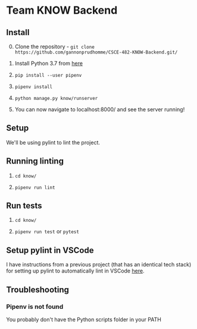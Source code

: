 # Team KNOW Backend

## Install

0. Clone the repository - `git clone https://github.com/gannonprudhomme/CSCE-482-KNOW-Backend.git/`

1. Install Python 3.7 from [here](https://www.python.org/downloads/)

2. `pip install --user pipenv`

3. `pipenv install`

4. `python manage.py know/runserver`

5. You can now navigate to localhost:8000/ and see the server running!

## Setup

We'll be using pylint to lint the project.

## Running linting

1. `cd know/`

2. `pipenv run lint`

## Run tests

1. `cd know/`

2. `pipenv run test` or `pytest`

## Setup pylint in VSCode

I have instructions from a previous project (that has an identical tech stack) for setting up pylint to automatically lint in VSCode [here](https://github.com/aggie-coding-club/Rev-Registration/wiki/Setup-Pylint).

## Troubleshooting

### Pipenv is not found

You probably don't have the Python scripts folder in your PATH
